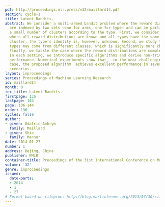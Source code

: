 ```yaml
---
pdf: http://proceedings.mlr.press/v32/maillard14.pdf
section: cycle-1
title: Latent Bandits.
abstract: We consider a multi-armed bandit problem where the reward distributions
  are indexed by two sets –one for arms, one for type– and can be partitioned into
  a small number of clusters according to the type. First, we consider the setting
  where all reward distributions are known and all types have the same underlying
  cluster, the type’s identity is, however, unknown. Second, we study the case  where
  types may come from different classes, which is significantly more challenging.
  Finally, we tackle the case where the reward distributions are completely unknown.
  In each setting, we introduce specific algorithms and derive non-trivial regret
  performance. Numerical experiments show that,  in the most challenging agnostic
  case, the proposed algorithm  achieves excellent performance in several difficult
  scenarios.
layout: inproceedings
series: Proceedings of Machine Learning Research
id: maillard14
month: 0
tex_title: Latent Bandits.
firstpage: 136
lastpage: 144
page: 136-144
order: 136
cycles: false
author:
- given: Odalric-Ambrym
  family: Maillard
- given: Shie
  family: Mannor
date: 2014-01-27
number: 1
address: Bejing, China
publisher: PMLR
container-title: Proceedings of the 31st International Conference on Machine Learning
volume: '32'
genre: inproceedings
issued:
  date-parts:
  - 2014
  - 1
  - 27
# Format based on citeproc: http://blog.martinfenner.org/2013/07/30/citeproc-yaml-for-bibliographies/
---
```

